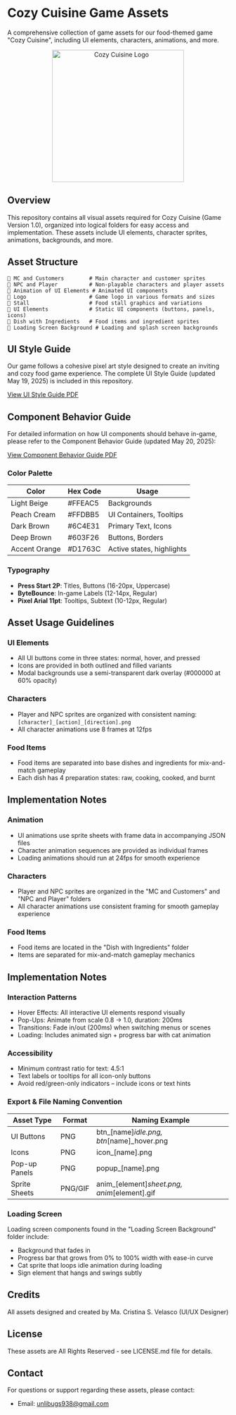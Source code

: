 # Cozy Cuisine Game Assets

A comprehensive collection of game assets for our food-themed game "Cozy Cuisine", including UI elements, characters, animations, and more.

<p align="center">
  <img src="./Logo/logo_animation.gif" alt="Cozy Cuisine Logo" width="300">
</p>

## Overview

This repository contains all visual assets required for Cozy Cuisine (Game Version 1.0), organized into logical folders for easy access and implementation. These assets include UI elements, character sprites, animations, backgrounds, and more.

## Asset Structure

```
📁 MC and Customers        # Main character and customer sprites
📁 NPC and Player          # Non-playable characters and player assets
📁 Animation of UI Elements # Animated UI components 
📁 Logo                    # Game logo in various formats and sizes
📁 Stall                   # Food stall graphics and variations
📁 UI Elements             # Static UI components (buttons, panels, icons)
📁 Dish with Ingredients   # Food items and ingredient sprites
📁 Loading Screen Background # Loading and splash screen backgrounds
```

## UI Style Guide

Our game follows a cohesive pixel art style designed to create an inviting and cozy food game experience. The complete UI Style Guide (updated May 19, 2025) is included in this repository.

[View UI Style Guide PDF](https://drive.google.com/file/d/1fOJoxY6x8QCD1p5PvecIPoEuSveo0Pb5/view?usp=drive_link)

## Component Behavior Guide

For detailed information on how UI components should behave in-game, please refer to the Component Behavior Guide (updated May 20, 2025):

[View Component Behavior Guide PDF](https://drive.google.com/file/d/1QLIbIqsd2to-YCy0_4GF9Z2XsdIX5Yw1/view?usp=drive_link)

### Color Palette

| Color | Hex Code | Usage |
|-------|----------|-------|
| Light Beige | #FFEAC5 | Backgrounds |
| Peach Cream | #FFDBB5 | UI Containers, Tooltips |
| Dark Brown | #6C4E31 | Primary Text, Icons |
| Deep Brown | #603F26 | Buttons, Borders |
| Accent Orange | #D1763C | Active states, highlights |

### Typography

- **Press Start 2P**: Titles, Buttons (16-20px, Uppercase)
- **ByteBounce**: In-game Labels (12-14px, Regular)
- **Pixel Arial 11pt**: Tooltips, Subtext (10-12px, Regular)

## Asset Usage Guidelines

### UI Elements

- All UI buttons come in three states: normal, hover, and pressed
- Icons are provided in both outlined and filled variants
- Modal backgrounds use a semi-transparent dark overlay (#000000 at 60% opacity)

### Characters

- Player and NPC sprites are organized with consistent naming: `[character]_[action]_[direction].png`
- All character animations use 8 frames at 12fps

### Food Items

- Food items are separated into base dishes and ingredients for mix-and-match gameplay
- Each dish has 4 preparation states: raw, cooking, cooked, and burnt

## Implementation Notes

### Animation

- UI animations use sprite sheets with frame data in accompanying JSON files
- Character animation sequences are provided as individual frames
- Loading animations should run at 24fps for smooth experience

### Characters

- Player and NPC sprites are organized in the "MC and Customers" and "NPC and Player" folders
- All character animations use consistent framing for smooth gameplay experience

### Food Items

- Food items are located in the "Dish with Ingredients" folder
- Items are separated for mix-and-match gameplay mechanics

## Implementation Notes

### Interaction Patterns

- Hover Effects: All interactive UI elements respond visually
- Pop-Ups: Animate from scale 0.8 → 1.0, duration: 200ms
- Transitions: Fade in/out (200ms) when switching menus or scenes
- Loading: Includes animated sign + progress bar with cat animation

### Accessibility

- Minimum contrast ratio for text: 4.5:1
- Text labels or tooltips for all icon-only buttons
- Avoid red/green-only indicators – include icons or text hints

### Export & File Naming Convention

| Asset Type | Format | Naming Example |
|------------|--------|----------------|
| UI Buttons | PNG | btn_[name]_idle.png, btn_[name]_hover.png |
| Icons | PNG | icon_[name].png |
| Pop-up Panels | PNG | popup_[name].png |
| Sprite Sheets | PNG/GIF | anim_[element]_sheet.png, anim_[element].gif |

### Loading Screen

Loading screen components found in the "Loading Screen Background" folder include:
- Background that fades in
- Progress bar that grows from 0% to 100% width with ease-in curve
- Cat sprite that loops idle animation during loading
- Sign element that hangs and swings subtly

## Credits

All assets designed and created by Ma. Cristina S. Velasco (UI/UX Designer)

## License

These assets are All Rights Reserved - see LICENSE.md file for details.

## Contact

For questions or support regarding these assets, please contact:
- Email: unlibugs938@gmail.com
